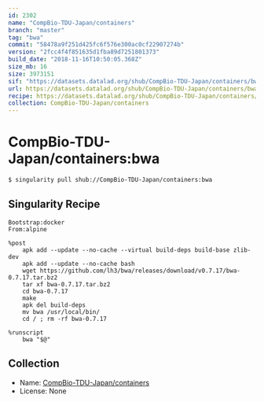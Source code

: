 ```yaml
---
id: 2302
name: "CompBio-TDU-Japan/containers"
branch: "master"
tag: "bwa"
commit: "58478a9f251d425fc6f576e300ac0cf22907274b"
version: "2fcc4f4f851635d1fba89d7251801373"
build_date: "2018-11-16T10:50:05.368Z"
size_mb: 16
size: 3973151
sif: "https://datasets.datalad.org/shub/CompBio-TDU-Japan/containers/bwa/2018-11-16-58478a9f-2fcc4f4f/2fcc4f4f851635d1fba89d7251801373.simg"
url: https://datasets.datalad.org/shub/CompBio-TDU-Japan/containers/bwa/2018-11-16-58478a9f-2fcc4f4f/
recipe: https://datasets.datalad.org/shub/CompBio-TDU-Japan/containers/bwa/2018-11-16-58478a9f-2fcc4f4f/Singularity
collection: CompBio-TDU-Japan/containers
---
```


# CompBio-TDU-Japan/containers:bwa

```bash
$ singularity pull shub://CompBio-TDU-Japan/containers:bwa
```

## Singularity Recipe

```singularity
Bootstrap:docker
From:alpine

%post
    apk add --update --no-cache --virtual build-deps build-base zlib-dev
    apk add --update --no-cache bash
    wget https://github.com/lh3/bwa/releases/download/v0.7.17/bwa-0.7.17.tar.bz2
    tar xf bwa-0.7.17.tar.bz2
    cd bwa-0.7.17
    make
    apk del build-deps
    mv bwa /usr/local/bin/
    cd / ; rm -rf bwa-0.7.17

%runscript
    bwa "$@"
```

## Collection

 - Name: [CompBio-TDU-Japan/containers](https://github.com/CompBio-TDU-Japan/containers)
 - License: None

